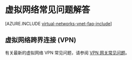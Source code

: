 <properties 
   pageTitle="虚拟网络常见问题解答"
   description="Azure 虚拟网络 (VNet) 常见问题"
   services="virtual-network"
   documentationCenter="na"
   authors="telmosampaio"
   manager="carmonm"
   editor="tysonn" />
<tags
	ms.service="virtual-network"
	ms.date="10/19/2015"
	wacn.date="11/27/2015"/>

# 虚拟网络常见问题解答

[AZURE.INCLUDE [virtual-networks-vnet-faq-include](../includes/virtual-networks-vnet-faq-include.md)]

## 虚拟网络跨界连接 (VPN)

有关最新的虚拟网络 VPN 常见问题，请参阅 [VPN 网关常见问题](/documentation/articles/vpn-gateway-vpn-faq)。

<!---HONumber=82-->